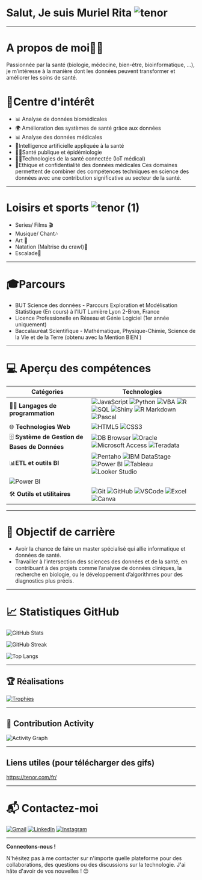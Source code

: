# Salut, Je suis Muriel Rita ![tenor](https://github.com/user-attachments/assets/2cda09f6-76cd-466d-8335-ff506e57dec0)

---
# A propos de moi💁‍♀️
Passionnée par la santé (biologie, médecine, bien-être, bioinformatique, ...), je m’intéresse à la manière dont les données peuvent transformer et améliorer les soins de santé.  

# 🎯Centre d'intérêt 
- 📊 Analyse de données biomédicales  
- 🌍 Amélioration des systèmes de santé grâce aux données
- 📊 Analyse des données médicales
- 🤖Intelligence artificielle appliquée à la santé
- 🧑‍⚕️Santé publique et épidémiologie
- 🧑‍💻Technologies de la santé connectée (IoT médical)
- 🛟Ethique et confidentialité des données médicales
Ces domaines permettent de combiner des compétences techniques en science des données avec une contribution significative au secteur de la santé.
---
# Loisirs et sports ![tenor (1)](https://github.com/user-attachments/assets/58ff765b-2c44-4b7d-b532-acfd21c23e60)


- Series/ Films 🎬
- Musique/ Chant🎶
- Art 🎨
- Natation (Maîtrise du crawl)🥽
- Escalade🐌
---
# 🎓Parcours 
- BUT Science des données - Parcours Exploration et Modélisation Statistique (En cours) à l'IUT Lumière Lyon 2-Bron, France
- Licence Professionelle en Réseau et Génie Logiciel (1er année uniquement)
- Baccalauréat Scientifique - Mathématique, Physique-Chimie, Science de la Vie et de la Terre (obtenu avec la Mention BIEN )
---
# 💻 Aperçu des compétences
| **Catégories**            | **Technologies**                                                                                                                                                                 |
|-------------------------|-------------------------------------------------------------------------------------------------------------------------------------------------------------------------------|
| 🧑‍💻 **Langages de programmation** | ![JavaScript](https://img.shields.io/badge/JavaScript-F7DF1E?style=for-the-badge&logo=javascript&logoColor=black) ![Python](https://img.shields.io/badge/Python-3776AB?style=for-the-badge&logo=python&logoColor=white) ![VBA](https://img.shields.io/badge/VBA-217346?style=for-the-badge&logo=microsoft-excel&logoColor=white) ![R](https://img.shields.io/badge/R-276DC3?style=for-the-badge&logo=r&logoColor=white) ![SQL](https://img.shields.io/badge/SQL-CC2927?style=for-the-badge&logo=microsoft-sql-server&logoColor=white) ![Shiny](https://img.shields.io/badge/Shiny-276DC3?style=for-the-badge&logo=r&logoColor=white) ![R Markdown](https://img.shields.io/badge/R%20Markdown-1A6CAB?style=for-the-badge&logo=rstudio&logoColor=white) ![Pascal](https://img.shields.io/badge/Pascal-E3F171?style=for-the-badge&logo=delphi&logoColor=black) |
| 🌐 **Technologies Web**    | ![HTML5](https://img.shields.io/badge/HTML5-E34F26?style=for-the-badge&logo=html5&logoColor=white)  ![CSS3](https://img.shields.io/badge/CSS3-1572B6?style=for-the-badge&logo=css3&logoColor=white)|
|🗄️ **Système de Gestion de Bases de Données**  | ![DB Browser](https://img.shields.io/badge/DB%20Browser-003B57?style=for-the-badge&logo=sqlite&logoColor=white) ![Oracle](https://img.shields.io/badge/Oracle-F80000?style=for-the-badge&logo=oracle&logoColor=white) ![Microsoft Access](https://img.shields.io/badge/Microsoft%20Access-A4373A?style=for-the-badge&logo=microsoft-access&logoColor=white) ![Teradata](https://img.shields.io/badge/Teradata-F37440?style=for-the-badge&logo=teradata&logoColor=white) |
|  📊**ETL et outils BI**  | ![Pentaho](https://img.shields.io/badge/Pentaho-FF7800?style=for-the-badge&logo=pentaho&logoColor=white) ![IBM DataStage](https://img.shields.io/badge/IBM%20DataStage-052FAD?style=for-the-badge&logo=ibm&logoColor=white) ![Power BI](https://img.shields.io/badge/Power%20BI-F2C811?style=for-the-badge&logo=powerbi&logoColor=black) ![Tableau](https://img.shields.io/badge/Tableau-E97627?style=for-the-badge&logo=tableau&logoColor=white) ![Looker Studio](https://img.shields.io/badge/Looker%20Studio-4285F4?style=for-the-badge&logo=looker&logoColor=white)
![Power BI](https://img.shields.io/badge/Power%20BI-yellow?logo=powerbi&logoColor=white) |
| 🛠️ **Outils et utilitaires**  | ![Git](https://img.shields.io/badge/Git-F05032?style=for-the-badge&logo=git&logoColor=white) ![GitHub](https://img.shields.io/badge/GitHub-181717?style=for-the-badge&logo=github&logoColor=white) ![VSCode](https://img.shields.io/badge/VS_Code-007ACC?style=for-the-badge&logo=visual-studio-code&logoColor=white) ![Excel](https://img.shields.io/badge/Excel-217346?style=for-the-badge&logo=microsoft-excel&logoColor=white) ![Canva](https://img.shields.io/badge/Canva-00C4CC?style=for-the-badge&logo=canva&logoColor=white) |

---
# 🌱 Objectif de carrière 
- Avoir la chance de faire un master spécialisé qui allie informatique et données de santé.
- Travailler à l’intersection des sciences des données et de la santé, en contribuant à des projets comme l’analyse de données cliniques, la recherche en biologie, ou le
développement d’algorithmes pour des diagnostics plus précis.  

---
# 📈 Statistiques GitHub
![GitHub Stats](https://github-readme-stats.vercel.app/api?username=Murielzouzzou&show_icons=true&theme=radical)

![GitHub Streak](https://github-readme-streak-stats.herokuapp.com/?user=Murielzouzzou&theme=radical)

![Top Langs](https://github-readme-stats.vercel.app/api/top-langs/?username=Murielzouzzou&layout=compact&theme=radical)

---
## 🏆 Réalisations
[![Trophies](https://github-profile-trophy.vercel.app/?username=Murielzouzzou&theme=onedark)](https://github.com/ryo-ma/github-profile-trophy)

---
## 🌟 Contribution Activity
![Activity Graph](https://github-readme-activity-graph.vercel.app/graph?username=Murielzouzzou&theme=react-dark)

---
## Liens utiles (pour télécharger des gifs)
https://tenor.com/fr/

---
# 📬 Contactez-moi
[![Gmail](https://img.shields.io/badge/Gmail-D14836?style=for-the-badge&logo=gmail&logoColor=white)](mailto:murielritazouzzou@gmail.com)
[![LinkedIn](https://img.shields.io/badge/LinkedIn-0A66C2?style=for-the-badge&logo=linkedin&logoColor=white)](https://linkedin.com/in/muriel-rita-zouzzou-524159291)
[![Instagram](https://img.shields.io/badge/Instagram-E4405F?style=for-the-badge&logo=instagram&logoColor=white)](https://instagram.com/murielr__)

---
**Connectons-nous !**

N'hésitez pas à me contacter sur n'importe quelle plateforme pour des collaborations, des questions ou des discussions sur la technologie. J'ai hâte d'avoir de vos nouvelles ! 😊
